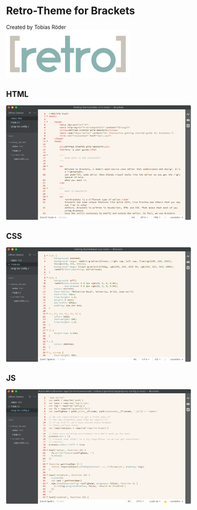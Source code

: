 Retro-Theme for Brackets
========================

Created by Tobias Röder
<img width="337.03703703704" height="130" src="https://github.com/tobiasroeder/Retro-Theme/blob/master/imgs/logo.png">

## HTML
![HTML Screenshot](https://github.com/tobiasroeder/Retro-Theme/blob/master/imgs/html.png)

## CSS
![CSS Screenshot](https://github.com/tobiasroeder/Retro-Theme/blob/master/imgs/css.png)

## JS
![JS Screenshot](https://github.com/tobiasroeder/Retro-Theme/blob/master/imgs/js.png)
